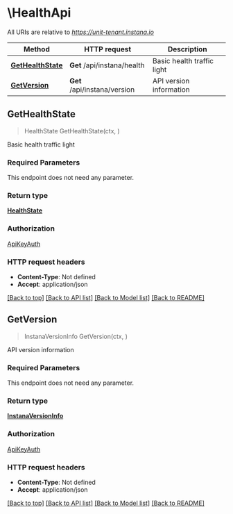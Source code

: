 # \HealthApi

All URIs are relative to *https://unit-tenant.instana.io*

Method | HTTP request | Description
------------- | ------------- | -------------
[**GetHealthState**](HealthApi.md#GetHealthState) | **Get** /api/instana/health | Basic health traffic light
[**GetVersion**](HealthApi.md#GetVersion) | **Get** /api/instana/version | API version information



## GetHealthState

> HealthState GetHealthState(ctx, )

Basic health traffic light

### Required Parameters

This endpoint does not need any parameter.

### Return type

[**HealthState**](HealthState.md)

### Authorization

[ApiKeyAuth](../README.md#ApiKeyAuth)

### HTTP request headers

- **Content-Type**: Not defined
- **Accept**: application/json

[[Back to top]](#) [[Back to API list]](../README.md#documentation-for-api-endpoints)
[[Back to Model list]](../README.md#documentation-for-models)
[[Back to README]](../README.md)


## GetVersion

> InstanaVersionInfo GetVersion(ctx, )

API version information

### Required Parameters

This endpoint does not need any parameter.

### Return type

[**InstanaVersionInfo**](InstanaVersionInfo.md)

### Authorization

[ApiKeyAuth](../README.md#ApiKeyAuth)

### HTTP request headers

- **Content-Type**: Not defined
- **Accept**: application/json

[[Back to top]](#) [[Back to API list]](../README.md#documentation-for-api-endpoints)
[[Back to Model list]](../README.md#documentation-for-models)
[[Back to README]](../README.md)

